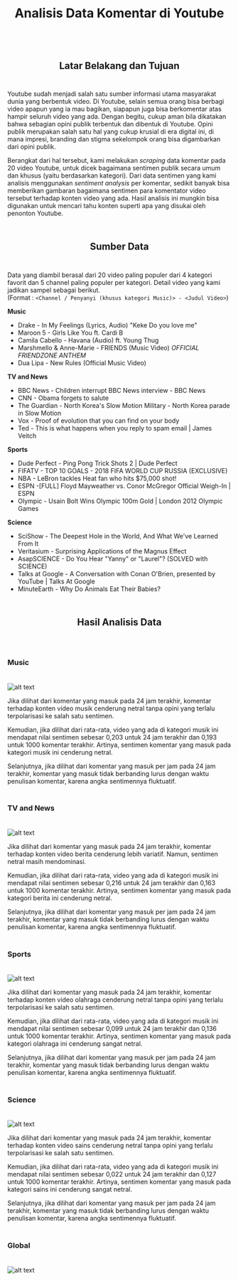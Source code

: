 <h1 align="center">
  <br>
  Analisis Data Komentar di Youtube
  <br>
  <br>
</h1>

<h2 align="center">
  <br>
  Latar Belakang dan Tujuan
  <br>
  <br>
</h2>

Youtube sudah menjadi salah satu sumber informasi utama masyarakat dunia yang berbentuk video. Di Youtube, selain semua orang bisa berbagi video apapun yang ia mau bagikan, siapapun juga bisa berkomentar atas hampir seluruh video yang ada. Dengan begitu, cukup aman bila dikatakan bahwa sebagian opini publik terbentuk dan dibentuk di Youtube.  Opini publik merupakan salah satu hal yang cukup krusial di era digital ini, di mana impresi, branding dan stigma sekelompok orang bisa digambarkan dari opini publik. 

Berangkat dari hal tersebut, kami melakukan <i>scraping</I> data komentar pada 20 video Youtube, untuk dicek bagaimana sentimen publik secara umum dan khusus (yaitu berdasarkan kategori). Dari data sentimen yang kami analisis menggunakan <i>sentiment analysis</i> per komentar, sedikit banyak bisa memberikan gambaran bagaimana sentimen para komentator video tersebut terhadap konten video yang ada. Hasil analisis ini mungkin bisa digunakan untuk mencari tahu konten superti apa yang disukai oleh penonton Youtube.

<h2 align="center">
  <br>
  Sumber Data
  <br>
  <br>
</h2>

Data yang diambil berasal dari 20 video paling populer dari 4 kategori favorit dan 5 channel paling populer per kategori. Detail video yang kami jadikan sampel sebagai berikut. 
<br>
(Format : `<Channel / Penyanyi (khusus kategori Music)> - <Judul Video>`)


<b>Music </b>
<br>
- Drake - In My Feelings (Lyrics, Audio) "Keke Do you love me"  
- Maroon 5 - Girls Like You ft. Cardi B
- Camila Cabello - Havana (Audio) ft. Young Thug
- Marshmello & Anne-Marie - FRIENDS (Music Video) *OFFICIAL FRIENDZONE ANTHEM* 
- Dua Lipa - New Rules (Official Music Video)


<b>TV and News</b>
<br>
- BBC News - Children interrupt BBC News interview - BBC News 
- CNN - Obama forgets to salute
- The Guardian - North Korea's Slow Motion Military - North Korea parade in Slow Motion
- Vox - Proof of evolution that you can find on your body
- Ted - This is what happens when you reply to spam email | James Veitch


<b>Sports</b>
<br>
- Dude Perfect - Ping Pong Trick Shots 2 | Dude Perfect
- FIFATV - TOP 10 GOALS - 2018 FIFA WORLD CUP RUSSIA (EXCLUSIVE) 
- NBA - LeBron tackles Heat fan who hits $75,000 shot!
- ESPN -[FULL] Floyd Mayweather vs. Conor McGregor Official Weigh-In | ESPN
- Olympic - Usain Bolt Wins Olympic 100m Gold | London 2012 Olympic Games 


<b>Science</b>
<br>
- SciShow - The Deepest Hole in the World, And What We've Learned From It
- Veritasium - Surprising Applications of the Magnus Effect 
- AsapSCIENCE - Do You Hear "Yanny" or "Laurel"? (SOLVED with SCIENCE)
- Talks at Google - A Conversation with Conan O'Brien, presented by YouTube | Talks At Google
- MinuteEarth - Why Do Animals Eat Their Babies?

<h2 align="center">
  <br>
  Hasil Analisis Data
  <br>
  <br>
</h2>

<h3 align="left">
  <br>
  Music
  <br>
  <br>
</h3>

![alt text](https://github.com/AlifArifin/Seleksi-2018-Tugas-2/blob/master/screenshots/music.jpg)

Jika dilihat dari komentar yang masuk pada 24 jam terakhir, komentar terhadap konten video musik cenderung netral tanpa opini yang terlalu terpolarisasi ke salah satu sentimen.

Kemudian, jika dilihat dari rata-rata, video yang ada di kategori musik ini mendapat nilai sentimen sebesar 0,203 untuk 24 jam terakhir dan 0,193 untuk 1000 komentar terakhir. Artinya, sentimen komentar yang masuk pada kategori musik ini cenderung netral.

Selanjutnya, jika dilihat dari komentar yang masuk per jam pada 24 jam terakhir, komentar yang masuk tidak berbanding lurus dengan waktu penulisan komentar, karena angka sentimennya fluktuatif.

<h3 align="left">
  <br>
  TV and News
  <br>
  <br>
</h3>

![alt text](https://github.com/AlifArifin/Seleksi-2018-Tugas-2/blob/master/screenshots/news.png)

Jika dilihat dari komentar yang masuk pada 24 jam terakhir, komentar terhadap konten video berita cenderung lebih variatif. Namun, sentimen netral masih mendominasi.

Kemudian, jika dilihat dari rata-rata, video yang ada di kategori musik ini mendapat nilai sentimen sebesar 0,216 untuk 24 jam terakhir dan 0,163 untuk 1000 komentar terakhir. Artinya, sentimen komentar yang masuk pada kategori berita ini cenderung netral.

Selanjutnya, jika dilihat dari komentar yang masuk per jam pada 24 jam terakhir, komentar yang masuk tidak berbanding lurus dengan waktu penulisan komentar, karena angka sentimennya fluktuatif.

<h3 align="left">
  <br>
  Sports
  <br>
  <br>
</h3>

![alt text](https://github.com/AlifArifin/Seleksi-2018-Tugas-2/blob/master/screenshots/sports.png)

Jika dilihat dari komentar yang masuk pada 24 jam terakhir, komentar terhadap konten video olahraga cenderung netral tanpa opini yang terlalu terpolarisasi ke salah satu sentimen.

Kemudian, jika dilihat dari rata-rata, video yang ada di kategori musik ini mendapat nilai sentimen sebesar 0,099 untuk 24 jam terakhir dan 0,136 untuk 1000 komentar terakhir. Artinya, sentimen komentar yang masuk pada kategori olahraga ini cenderung sangat netral.

Selanjutnya, jika dilihat dari komentar yang masuk per jam pada 24 jam terakhir, komentar yang masuk tidak berbanding lurus dengan waktu penulisan komentar, karena angka sentimennya fluktuatif.

<h3 align="left">
  <br>
  Science
  <br>
  <br>
</h3>

![alt text](https://github.com/AlifArifin/Seleksi-2018-Tugas-2/blob/master/screenshots/science.png)

Jika dilihat dari komentar yang masuk pada 24 jam terakhir, komentar terhadap konten video sains cenderung netral tanpa opini yang terlalu terpolarisasi ke salah satu sentimen.

Kemudian, jika dilihat dari rata-rata, video yang ada di kategori musik ini mendapat nilai sentimen sebesar 0,022 untuk 24 jam terakhir dan 0,127 untuk 1000 komentar terakhir. Artinya, sentimen komentar yang masuk pada kategori sains ini cenderung sangat netral.

Selanjutnya, jika dilihat dari komentar yang masuk per jam pada 24 jam terakhir, komentar yang masuk tidak berbanding lurus dengan waktu penulisan komentar, karena angka sentimennya fluktuatif.

<h3 align="left">
  <br>
  Global
  <br>
  <br>
</h3>

![alt text](https://github.com/AlifArifin/Seleksi-2018-Tugas-2/blob/master/screenshots/global.png)


